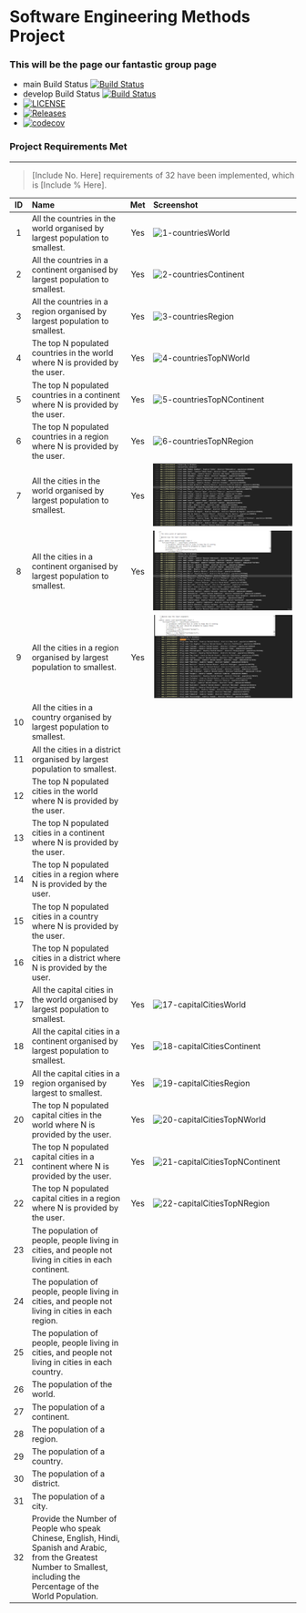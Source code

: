 # Software Engineering Methods Project
### This will be the page our fantastic group page
- main Build Status [![Build Status](https://travis-ci.org/sousajf1/sem.svg?branch=main)](https://travis-ci.org/sousajf1/sem)
- develop Build Status [![Build Status](https://travis-ci.org/sousajf1/sem.svg?branch=develop)](https://travis-ci.org/sousajf1/sem)
- [![LICENSE](https://img.shields.io/github/license/sousajf1/sem.svg?style=flat-square)](https://github.com/sousajf1/sem/blob/master/LICENSE)
- [![Releases](https://img.shields.io/github/release/sousajf1/sem/all.svg?style=flat-square)](https://github.com/sousajf1/sem/releases)
- [![codecov](https://codecov.io/gh/sousajf1/sem/branch/main/graph/badge.svg?token=JDZ7W32J4I)](https://codecov.io/gh/sousajf1/sem)
### Project Requirements Met

---

> [Include No. Here] requirements of 32 have been implemented, which is [Include % Here].

| ID | Name        | Met         | Screenshot      |
|:---:|:------------|:-------------:|:--------------|
| 1  | All the countries in the world organised by largest population to smallest. | Yes |  ![1-countriesWorld](https://github.com/Lindon-Jackasal/sem-1/blob/develop/images/1-countriesWorld.PNG)   |
| 2  | All the countries in a continent organised by largest population to smallest. | Yes |  ![2-countriesContinent](https://github.com/Lindon-Jackasal/sem-1/blob/develop/images/2-countriesContinent.PNG)   |
| 3  | All the countries in a region organised by largest population to smallest. | Yes |  ![3-countriesRegion](https://github.com/Lindon-Jackasal/sem-1/blob/develop/images/3-countriesRegion.PNG)   |
| 4  | The top N populated countries in the world where N is provided by the user. | Yes |  ![4-countriesTopNWorld](https://github.com/Lindon-Jackasal/sem-1/blob/develop/images/4-countriesTopNWorld.PNG)   |
| 5  | The top N populated countries in a continent where N is provided by the user. | Yes |  ![5-countriesTopNContinent](https://github.com/Lindon-Jackasal/sem-1/blob/develop/images/5-countriesTopNContinent.PNG)   |
| 6  | The top N populated countries in a region where N is provided by the user. | Yes |  ![6-countriesTopNRegion](https://github.com/Lindon-Jackasal/sem-1/blob/develop/images/6-countriesTopNRegion.PNG)   |
| 7  | All the cities in the world organised by largest population to smallest. | Yes |  ![7-citiesWorld](https://github.com/Lindon-Jackasal/sem-1/blob/develop/images/7-citiesWorld.PNG)   |
| 8  | All the cities in a continent organised by largest population to smallest. | Yes |  ![8-citiesContinent](https://github.com/Lindon-Jackasal/sem-1/blob/develop/images/8-citiesContinent.PNG)   |
| 9  | All the cities in a region organised by largest population to smallest. | Yes |  ![9-citiesRegion](https://github.com/Lindon-Jackasal/sem-1/blob/develop/images/9-citiesRegion.PNG)   |
| 10  | All the cities in a country organised by largest population to smallest. |    |
| 11  | All the cities in a district organised by largest population to smallest. |    |
| 12  | The top N populated cities in the world where N is provided by the user. |    |
| 13  | The top N populated cities in a continent where N is provided by the user. |    |
| 14  | The top N populated cities in a region where N is provided by the user. |    |
| 15  | The top N populated cities in a country where N is provided by the user. |    |
| 16  | The top N populated cities in a district where N is provided by the user. |    |
| 17  | All the capital cities in the world organised by largest population to smallest. | Yes |  ![17-capitalCitiesWorld](https://github.com/Lindon-Jackasal/sem-1/blob/develop/images/17-capitalCitiesWorld.PNG)   |
| 18  | All the capital cities in a continent organised by largest population to smallest. | Yes |  ![18-capitalCitiesContinent](https://github.com/Lindon-Jackasal/sem-1/blob/develop/images/18-capitalCitiesContinent.PNG)   |
| 19  | All the capital cities in a region organised by largest to smallest. | Yes |  ![19-capitalCitiesRegion](https://github.com/Lindon-Jackasal/sem-1/blob/develop/images/19-capitalCitiesRegion.PNG)   |
| 20  | The top N populated capital cities in the world where N is provided by the user. | Yes |  ![20-capitalCitiesTopNWorld](https://github.com/Lindon-Jackasal/sem-1/blob/develop/images/20-capitalCitiesTopNWorld.PNG)   |
| 21  | The top N populated capital cities in a continent where N is provided by the user. | Yes |  ![21-capitalCitiesTopNContinent](https://github.com/Lindon-Jackasal/sem-1/blob/develop/images/21-capitalCitiesTopNContinent.PNG)   |
| 22  | The top N populated capital cities in a region where N is provided by the user. | Yes |  ![22-capitalCitiesTopNRegion](https://github.com/Lindon-Jackasal/sem-1/blob/develop/images/22-capitalCitiesTopNRegion.PNG)   |
| 23  | The population of people, people living in cities, and people not living in cities in each continent. |    |
| 24  | The population of people, people living in cities, and people not living in cities in each region. |   |
| 25  | The population of people, people living in cities, and people not living in cities in each country. |    |
| 26  | The population of the world. |   |
| 27  | The population of a continent. |   |
| 28  | The population of a region. |   |
| 29  | The population of a country. |   |
| 30  | The population of a district. |   |
| 31  | The population of a city. |   |
| 32  | Provide the Number of People who speak Chinese, English, Hindi, Spanish and Arabic, from the Greatest Number to Smallest, including the Percentage of the World Population. |   |
